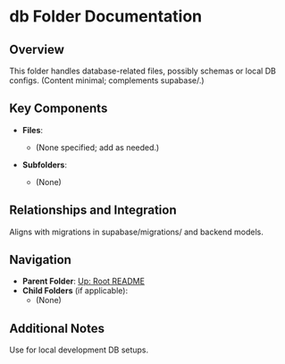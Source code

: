 # db Folder Documentation

## Overview
This folder handles database-related files, possibly schemas or local DB configs. (Content minimal; complements supabase/.)

## Key Components
- **Files**:
  - (None specified; add as needed.)

- **Subfolders**:
  - (None)

## Relationships and Integration
Aligns with migrations in supabase/migrations/ and backend models.

## Navigation
- **Parent Folder**: [Up: Root README](../README.md)
- **Child Folders** (if applicable): 
  - (None)

## Additional Notes
Use for local development DB setups.
